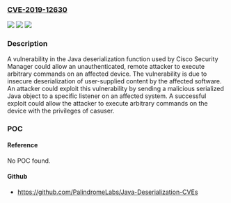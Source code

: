 ### [CVE-2019-12630](https://cve.mitre.org/cgi-bin/cvename.cgi?name=CVE-2019-12630)
![](https://img.shields.io/static/v1?label=Product&message=Cisco%20Security%20Manager%20%20&color=blue)
![](https://img.shields.io/static/v1?label=Version&message=n%2Fa&color=blue)
![](https://img.shields.io/static/v1?label=Vulnerability&message=CWE-20&color=brighgreen)

### Description

A vulnerability in the Java deserialization function used by Cisco Security Manager could allow an unauthenticated, remote attacker to execute arbitrary commands on an affected device. The vulnerability is due to insecure deserialization of user-supplied content by the affected software. An attacker could exploit this vulnerability by sending a malicious serialized Java object to a specific listener on an affected system. A successful exploit could allow the attacker to execute arbitrary commands on the device with the privileges of casuser.

### POC

#### Reference
No POC found.

#### Github
- https://github.com/PalindromeLabs/Java-Deserialization-CVEs

